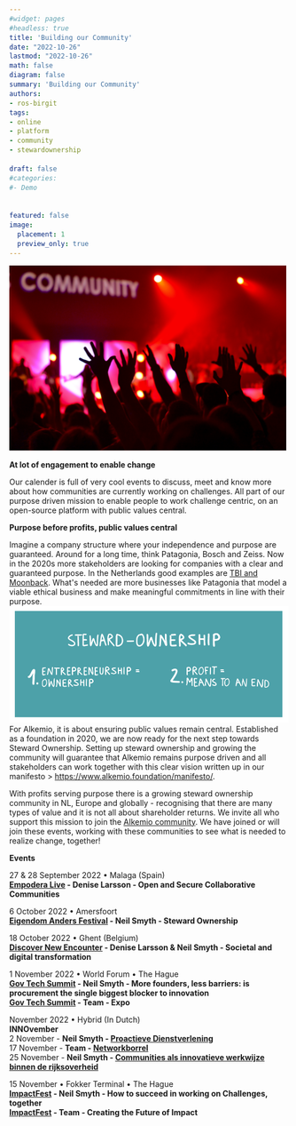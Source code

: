 ```yaml
---
#widget: pages
#headless: true
title: 'Building our Community'
date: "2022-10-26"
lastmod: "2022-10-26"
math: false
diagram: false
summary: 'Building our Community'
authors:
- ros-birgit
tags:
- online
- platform
- community
- stewardownership

draft: false
#categories:
#- Demo


featured: false
image:
  placement: 1
  preview_only: true
---
```


<img src="./header.jpg" alt="drawing" width="500"/>



**At lot of engagement to enable change**

Our calender is full of very cool events to discuss, meet and know more about how communities are currently working on challenges. All part of our purpose driven mission to enable people to work challenge centric, on an open-source platform with public values central.



**Purpose before profits, public values central**

Imagine a company structure where your independence and purpose are guaranteed. Around for a long time, think Patagonia, Bosch and Zeiss. Now in the 2020s more stakeholders are looking for companies with a clear and guaranteed purpose. In the Netherlands good examples are [TBI and Moonback](https://wearestewards.nl/bedrijven/). What's needed are more businesses like Patagonia that model a viable ethical business and make meaningful commitments in line with their purpose.
![](./steward-ownership.png)
For Alkemio, it is about ensuring public values remain central. Established as a foundation in 2020, we are now ready for the next step towards Steward Ownership. Setting up steward ownership and growing the community will guarantee that Alkemio remains purpose driven and all stakeholders can work together with this clear vision written up in our manifesto > https://www.alkemio.foundation/manifesto/. 

With profits serving purpose there is a growing steward ownership community in NL, Europe and globally - recognising that there are many types of value and it is not all about shareholder returns. We invite all who support this mission to join the [Alkemio community](https://alkem.io/). We have joined or will join these events, working with these communities to see what is needed to realize change, together!

**Events**

27 & 28 September 2022 • Malaga (Spain)
<br/>
**[Empodera Live](https://lnkd.in/eGCWGkgA) - Denise Larsson - Open and Secure Collaborative Communities**
<br/>

6 October 2022 • Amersfoort 
<br/>
**[Eigendom Anders Festival](https://eigendomanders.nl/) - Neil Smyth - Steward Ownership**

18 October 2022 • Ghent (Belgium)
<br/>
**[Discover New Encounter](https://lnkd.in/eMuBfr2Z) - Denise Larsson & Neil Smyth - Societal and digital transformation**

1 November 2022 • World Forum • The Hague
<br/>
**[Gov Tech Summit](https://www.govtechsummit.eu/agenda) - Neil Smyth - More founders, less barriers: is procurement the single biggest blocker to innovation**
<br/>
**[Gov Tech Summit](https://lnkd.in/e8Qwqqmh) - Team - Expo**

November 2022 • Hybrid (In Dutch)
<br/>
**INNOvember** 
<br/>
2 November - **Neil Smyth - [Proactieve Dienstverlening](https://lnkd.in/eja5VKB3)**
<br/>
17 November - **Team - [Networkborrel](https://lnkd.in/eKmMmjWJ)**
<br/>
25 November - **Neil Smyth - [Communities als innovatieve werkwijze binnen de rijksoverheid](https://lnkd.in/eaeRanWn)**
<br/>

15 November • Fokker Terminal • The Hague
<br/>
**[ImpactFest](https://lnkd.in/ePquRz4r) - Neil Smyth - How to succeed in working on Challenges, together**
<br/>
**[ImpactFest](https://www.govtechsummit.eu/partners) - Team - Creating the Future of Impact**
